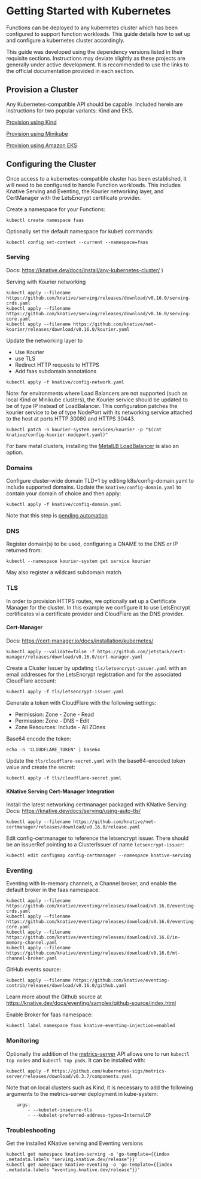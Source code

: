 # Getting Started with Kubernetes

Functions can be deployed to any kubernetes cluster which has been configured to support function workloads.  This guide details how to set up and configure a kubernetes cluster accordingly.

This guide was developed using the dependency versions listed in their requisite sections.  Instructions may deviate slightly as these projects are generally under active development.  It is recommended to use the links to the official documentation provided in each section.

## Provision a Cluster

Any Kubernetes-compatible API should be capable.  Included herein are instructions for two popular variants: Kind and EKS.

[Provision using Kind](provision_kind.md)

[Provision using Minikube](provision_minikube.md)

[Provision using Amazon EKS](provision_eks.md)

## Configuring the Cluster

Once access to a kubernetes-compatible cluster has been established, it will need to be configured to handle Function workloads.  This includes Knative Serving and Eventing, the Kourier networking layer, and CertManager with the LetsEncrypt certificate provider.

Create a namespace for your Functions:
```
kubectl create namespace faas
```
Optionally set the default namespace for kubetl commands:
```
kubectl config set-context --current --namespace=faas
```

### Serving

Docs: https://knative.dev/docs/install/any-kubernetes-cluster/ ) 

Serving with Kourier networking
```
kubectl apply --filename https://github.com/knative/serving/releases/download/v0.16.0/serving-crds.yaml
kubectl apply --filename https://github.com/knative/serving/releases/download/v0.16.0/serving-core.yaml
kubectl apply --filename https://github.com/knative/net-kourier/releases/download/v0.16.0/kourier.yaml
```
Update the networking layer to
- Use Kourier
- use TLS
- Redirect HTTP requests to HTTPS
- Add faas subdomain annotations
```
kubectl apply -f knative/config-network.yaml
```

Note: for environments where Load Balancers are not supported (such as local Kind or Minikube clusters), the Kourier service should be updated to be of type IP instead of LoadBalancer.  This configuration patches the kourier service to be of type NodePort with its networking service attached to the host at ports HTTP 30080 and HTTPS 30443.
```
kubectl patch -n kourier-system services/kourier -p "$(cat knative/config-kourier-nodeport.yaml)"
```
For bare metal clusters, installing the [MetalLB LoadBalancer](https://metallb.universe.tf/) is also an option.

### Domains

Configure cluster-wide domain TLD+1 by editing k8s/config-domain.yaml to include supported domains.
Update the `knative/config-domain.yaml` to contain your domain of choice and then apply:
```
kubectl apply -f knative/config-domain.yaml
```
Note that this step is [pending automation](https://github.com/boson-project/faas/issues/47)

### DNS 

Register domain(s) to be used, configuring a CNAME to the DNS or IP returned from:
```
kubectl --namespace kourier-system get service kourier
```
May also register a wildcard subdomain match.

### TLS

In order to provision HTTPS routes, we optionally set up a Certificate Manager for the cluster.  In this example we configure it to use LetsEncrypt certificates vi a certificate provider and CloudFlare as the DNS provider.

#### Cert-Manager

Docs: https://cert-manager.io/docs/installation/kubernetes/
```
kubectl apply --validate=false -f https://github.com/jetstack/cert-manager/releases/download/v0.16.0/cert-manager.yaml
```
Create a Cluster Issuer by updating `tls/letsencrypt-issuer.yaml` with an email addresses for the LetsEncrypt registration and for the associated CloudFlare account:
```
kubectl apply -f tls/letsencrypt-issuer.yaml
```
Generate a token with CloudFlare with the following settings:
* Permission: Zone - Zone - Read
* Permission: Zone - DNS - Edit
* Zone Resources: Include - All ZOnes

Base64 encode the token:
```
echo -n 'CLOUDFLARE_TOKEN' | base64
```
Update the `tls/cloudflare-secret.yaml` with the base64-encoded token value and create the secret:
```
kubectl apply -f tls/cloudflare-secret.yaml
```

#### KNative Serving Cert-Manager Integration

Install the latest networking certmanager packaged with KNative Serving:
Docs: https://knative.dev/docs/serving/using-auto-tls/

```
kubectl apply --filename https://github.com/knative/net-certmanager/releases/download/v0.16.0/release.yaml
```
Edit config-certmanager to reference the letsencrypt issuer.  There should be an issuerRef pointing to a ClusterIssuer of name `letsencrypt-issuer`:
```
kubectl edit configmap config-certmanager --namespace knative-serving
```

### Eventing

Eventing with In-memory channels, a Channel broker, and enable the default broker in the faas namespace.
```
kubectl apply --filename https://github.com/knative/eventing/releases/download/v0.16.0/eventing-crds.yaml
kubectl apply --filename https://github.com/knative/eventing/releases/download/v0.16.0/eventing-core.yaml
kubectl apply --filename https://github.com/knative/eventing/releases/download/v0.16.0/in-memory-channel.yaml
kubectl apply --filename https://github.com/knative/eventing/releases/download/v0.16.0/mt-channel-broker.yaml
```
GitHub events source:
```
kubectl apply --filename https://github.com/knative/eventing-contrib/releases/download/v0.16.0/github.yaml
```
Learn more about the Github source at https://knative.dev/docs/eventing/samples/github-source/index.html

Enable Broker for faas namespace:
```
kubectl label namespace faas knative-eventing-injection=enabled
```

### Monitoring

Optionally the addition of the [metrics-server](https://github.com/kubernetes-sigs/metrics-server) API allows one to run `kubectl top nodes` and `kubectl top pods`.  It can be installed with:
```
kubectl apply -f https://github.com/kubernetes-sigs/metrics-server/releases/download/v0.3.7/components.yaml
```
Note that on local clusters such as Kind, it is necessary to add the following arguments to the metrics-server deployment in kube-system:
```
    args:
        - --kubelet-insecure-tls
        - --kubelet-preferred-address-types=InternalIP
```

### Troubleshooting

Get the installed KNative serving and Eventing versions
```
kubectl get namespace knative-serving -o 'go-template={{index .metadata.labels "serving.knative.dev/release"}}'
kubectl get namespace knative-eventing -o 'go-template={{index .metadata.labels "eventing.knative.dev/release"}}'
```


